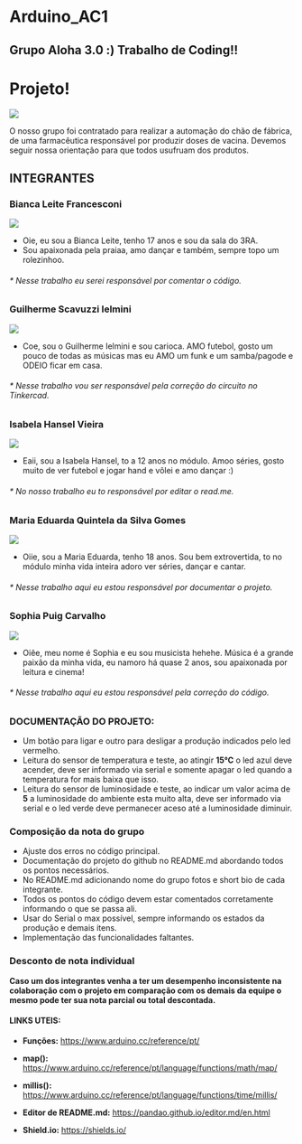 # Arduino_AC1
## Grupo Aloha 3.0 :) Trabalho de Coding!!

# Projeto!

![](https://github.com/Leoruiz197/Arduino_AC1/blob/main/AC1.png)

O nosso grupo foi contratado para realizar a automação do chão de fábrica, de uma farmacêutica responsável por produzir doses de vacina.
Devemos seguir nossa orientação para que todos usufruam dos produtos.

## INTEGRANTES

### **Bianca Leite Francesconi**

![](https://github.com/Aloha3-0/Arduino_AC1/blob/main/bianca.jpeg)
  
* Oie, eu sou a Bianca Leite, tenho 17 anos e sou da sala do 3RA.
* Sou apaixonada pela praiaa, amo dançar e também, sempre topo um rolezinhoo. 
###### * Nesse trabalho eu serei responsável por comentar o código.



### **Guilherme Scavuzzi Ielmini**

![](https://github.com/Aloha3-0/Arduino_AC1/blob/main/guilherme.jpeg)

* Coe, sou o Guilherme Ielmini e sou carioca.
AMO futebol, gosto um pouco de todas as músicas mas eu AMO um funk e um samba/pagode e ODEIO ficar em casa. 
###### * Nesse trabalho vou ser responsável pela correção do circuito no Tinkercad.



### **Isabela Hansel Vieira**

![](https://github.com/Aloha3-0/Arduino_AC1/blob/main/isabela.jpeg)

* Eaii, sou a Isabela Hansel, to a 12 anos no módulo.
Amoo séries, gosto muito de ver futebol e jogar hand e vôlei e amo dançar :) 
###### * No nosso trabalho eu to responsável por editar o read.me. 



### **Maria Eduarda Quintela da Silva Gomes**

![](https://github.com/Aloha3-0/Arduino_AC1/blob/main/mariaeduarda.jpeg)

* Oiie, sou a Maria Eduarda, tenho 18 anos.
Sou bem extrovertida, to no módulo minha vida inteira adoro ver séries, dançar e cantar.
###### * Nesse trabalho aqui eu estou responsável por documentar o projeto.



### **Sophia Puig Carvalho**

![](https://github.com/Aloha3-0/Arduino_AC1/blob/main/sophia.jpeg)

* Oiêe, meu nome é Sophia e eu sou musicista hehehe.
Música é a grande paixão da minha vida, eu namoro há quase 2 anos, sou apaixonada por leitura e cinema! 
###### * Nesse trabalho aqui eu estou responsável pela correção do código.




### DOCUMENTAÇÃO DO PROJETO:

- Um botão para ligar e outro para desligar a produção indicados pelo led vermelho.
- Leitura do sensor de temperatura e teste, ao atingir **15℃** o led azul deve acender, deve ser informado via serial e somente apagar o led quando a temperatura for mais baixa que isso.
- Leitura do sensor de luminosidade e teste, ao indicar um valor acima de **5** a luminosidade do ambiente esta muito alta, deve ser informado via serial e o led verde deve permanecer aceso até a luminosidade diminuir.

### Composição da nota do grupo
- Ajuste dos erros no código principal.
- Documentação do projeto do github no README.md abordando todos os pontos necessários.
- No README.md adicionando nome do grupo fotos e short bio de cada integrante.
- Todos os pontos do código devem estar comentados corretamente informando o que se passa ali.
- Usar do Serial o max possível, sempre informando os estados da produção e demais itens.
- Implementação das funcionalidades faltantes.

### Desconto de nota individual

**Caso um dos integrantes venha a ter um desempenho inconsistente na colaboração com o projeto em comparação com os demais da equipe o mesmo pode ter sua nota parcial ou total descontada.**

#### LINKS UTEIS:

- **Funções:** https://www.arduino.cc/reference/pt/
- **map():** https://www.arduino.cc/reference/pt/language/functions/math/map/
- **millis():** https://www.arduino.cc/reference/pt/language/functions/time/millis/

- **Editor de README.md:** https://pandao.github.io/editor.md/en.html
- **Shield.io:** https://shields.io/
